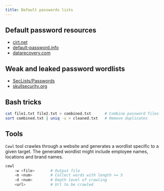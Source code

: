 ```yaml
---
title: Default passwords lists
---
```


## Default password resources

* [cirt.net](https://cirt.net/passwords)
* [default-password.info](https://default-password.info/)
* [datarecovery.com](https://datarecovery.com/rd/default-passwords/)

## Weak and leaked password wordlists

* [SecLists/Passwords](https://github.com/danielmiessler/SecLists/tree/master/Passwords)
* [skullsecurity.org](https://wiki.skullsecurity.org/index.php?title=Passwords)

## Bash tricks

```bash
cat file1.txt file2.txt > combined.txt      # Combine password files
sort combined.txt | uniq -u > cleaned.txt   # Remove duplicates
```

## Tools

`Cewl` tool crawles through a website and generates a wordlist specific to a given target. The generated wordlist might include employee names, locations and brand names.

```bash
cewl
    -w <file>       # Output file
    -m <num>        # Collect words with length >= 5
    -d <num>        # Depth level of crawling
    <url>           # Url to be crawled
```
